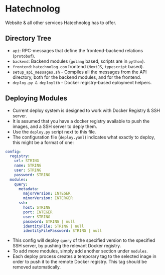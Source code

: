 # Hatechnolog

Website & all other services Hatechnolog has to offer.

## Directory Tree
- `api`: RPC-messages that define the frontend-backend relations (`protobuf`).
- `backend`: Backend modules (`golang` based, scripts are in `python`).
- `frontend`: `hatechnolog.com` frontend (`NextJS`, `typescript` based).
- `setup_api_messages.sh` - Compiles all the messages from the API directory, both for the backend modules, and for the frontend.
- `deploy.py & deploylib` - Docker registry-based eployment helpers.

## Deploying Modules

- Current deploy system is designed to work with Docker Registry & SSH server.
- It is assumed that you have a docker registry available to push the images, and a SSH server to deply them.
- Use the `deploy.py` script next to this file.
- The configuration file (`deploy.yaml`) indicates what exactly to deploy, this might be a format of one:
```yaml
config:
  registry:
    url: STRING
    name: STRING
    user: STRING
    password: STRING
  modules:
    query:
      metadata:
        majorVersion: INTEGER
        minorVersion: INTERGER
      ssh:
        host: STRING
        port: INTEGER
        user: STRING
        password: STRING | null
        identityFile: STRING | null
        identityFilePassword: STRING | null
```
- This config will deploy `query` of the specified version to the specified SSH server, by pushing the relevant Docker registry.
- To add more modules, simply add another section under `modules`.
- Each deploy process creates a temporary tag to the selected inage in order to push it to the remote Docker registry. This tag should be removed automatically.
